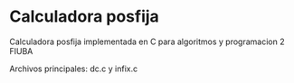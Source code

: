 # Calculadora posfija
Calculadora posfija implementada en C para algoritmos y programacion 2 FIUBA

Archivos principales: dc.c y infix.c
